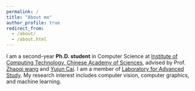 ```yaml
---
permalink: /
title: "About me"
author_profile: true
redirect_from: 
  - /about/
  - /about.html
---
```

I am a second-year **Ph.D. student** in Computer Science at [Institute of Computing Technology, Chinese Academy of Sciences](https://www.ict.ac.cn/), advised by Prof. [Zhaoqi wang](https://www.ict.ac.cn/sourcedb/cn/jssrck/200909/t20090917_2496735.html) and [Yujun Cai](https://vanoracai.github.io/). I am a member of [Laboratory for Advanced Study](https://ict.cas.cn/jssgk/zzjg/kyxt/qzyjsys/js/). My research interest includes computer vision, computer graphics, and machine learning.
